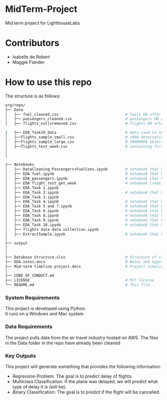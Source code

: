 # MidTerm-Project
Mid term project for LighthouseLabs

# Contributors
- Isabelle de Robert
- Maggie Fiander

# How to use this repo
The structure is as follows:

```bash
org/repo/
├── Data
│   ├── fuel_cleaned.csv                              # fuels DB after cleanining
│   ├── passengers_cleaned.csv                        # passengers DB after cleanining
│   ├── flights_nullsremoved.csv                      # flights DB after cleaning

|   ├── EDA_Task10_data                               # data used to answer Task 10 (used in the second aprt of the notebook)
│   ├──flights_sample_small.csv                       # 1000 observation sample of flights 
│   ├──flights_sample_large.csv                       # 50000000 observation sample of flights
│   ├──flights_test_week.csv                          # containing first week of January 2020
│
│

├── Notebooks
│   ├── DataCleaning_Passengers+FuelCons.ipynb        # notebook that has the files passengers_cleaned.csv and fuel_cleaned.csv as outputs           
│   ├── EDA fuel.ipynb                                # notebook that has fuel_cleaned.csv as input
│   ├── EDA_passengers.ipynb                          # notebook that has passengers_cleaned.csv as input
│   ├── EDA flight_test_get_week                      # notebook creating the flights_test_week.csv
│   ├── EDA_Task 1.ipynb                        
│   ├── EDA_Task 2.ipynb                              # notebook that has flights_sample_large.csv as input
│   ├── EDA_Task 3.ipynb                              
│   ├── EDA_Task 4.ipynb                              # notebook that has flights_sample_large.csv as input
│   ├── EDA_Task 5 and 7.ipynb                        # notebook that has flights_sample_large.csv as input
│   ├── EDA_Task 6.ipynb                              # notebook that has flights_sample_large.csv as input
│   ├── EDA_Task 8.ipynb                              # notebook that has flights_sample_large.csv as input
│   ├── EDA_Task 9.ipynb                              # notebook that has passengers_cleaned.csv as input
│   ├── EDA_Task 10.ipynb                             # notebook that has flights_nullsremoved.csv, fuel_cleaned.csv and passengers_cleaned.csv as inputs
│   ├── flights data data collection.ipynb
│   ├── ExtractSample.ipynb                           # notebook that has flights_nullsremoved.csv as input
│
├── output   
│
│
├── Database Structure.xlsx                           # Structure of raw database used in this project
├── EDA notes.docx                                    # Notes and hypothesis during EDA
├── Mid-term timeline project.docx                    # Project timeline
│
├── CODE_OF_CONDUCT.md 
├── LICENSE                                           # MIT license 
└── README.md                                         # This file
```

### System Requirements

This project is developed using Python.  
It runs on a Windows and Mac system.

### Data Requirements

The project pulls data from the air travel industry hosted on AWS.
The files in the Data folder in the repo have already been cleaned
### Key Outputs

This project will generate something that provides the following information:
- Regression Problem: The goal is to predict delay of flights.
- Multiclass Classification: If the plane was delayed, we will predict what type of delay it is (will be).
- Binary Classification: The goal is to predict if the flight will be cancelled.
